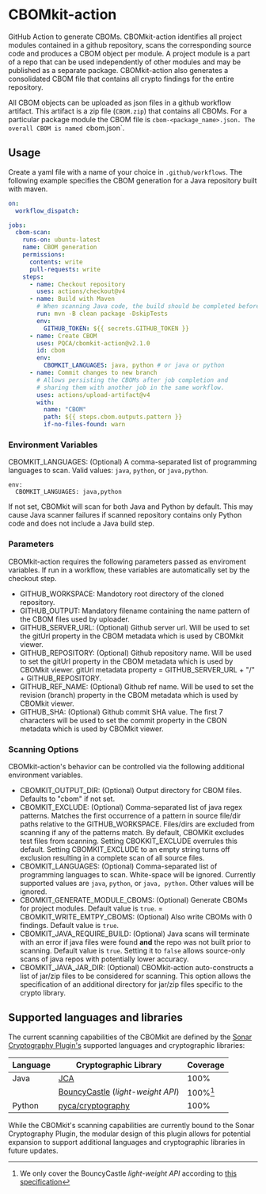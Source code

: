 # CBOMkit-action

GitHub Action to generate CBOMs. CBOMkit-action identifies all project modules contained in a github repository, scans the corresponding source code and produces a CBOM object per module. A project module is a part of a repo that can be used independently of other modules and may be published as a separate package. CBOMkit-action also generates a consolidated CBOM file that contains all crypto findings for the entire repository.

All CBOM objects can be  uploaded as json files in a github workflow artifact. This artifact is a zip file (`CBOM.zip`) that contains all CBOMs. For a particular package module the CBOM file is `cbom-<package_name>.json. The overall CBOM is named `cbom.json`. 

## Usage

Create a yaml file with a name of your choice in `.github/workflows`. The following example specifies the CBOM generation for a Java repository built with maven. 

```yaml
on:
  workflow_dispatch:

jobs:
  cbom-scan:
    runs-on: ubuntu-latest
    name: CBOM generation
    permissions:
      contents: write
      pull-requests: write
    steps:
      - name: Checkout repository
        uses: actions/checkout@v4
      - name: Build with Maven
        # When scanning Java code, the build should be completed beforehand
        run: mvn -B clean package -DskipTests
        env:
          GITHUB_TOKEN: ${{ secrets.GITHUB_TOKEN }}
      - name: Create CBOM
        uses: PQCA/cbomkit-action@v2.1.0
        id: cbom
        env:
          CBOMKIT_LANGUAGES: java, python # or java or python
      - name: Commit changes to new branch
        # Allows persisting the CBOMs after job completion and
        # sharing them with another job in the same workflow.
        uses: actions/upload-artifact@v4
        with: 
          name: "CBOM"
          path: ${{ steps.cbom.outputs.pattern }}
          if-no-files-found: warn 
```
### Environment Variables

CBOMKIT_LANGUAGES: (Optional)
A comma-separated list of programming languages to scan. Valid values: `java`, `python`, or `java,python`.
```
env:
  CBOMKIT_LANGUAGES: java,python
```
If not set, CBOMkit will scan for both Java and Python by default. This may cause Java scanner failures if scanned repository contains only Python code and does not include a Java build step.

### Parameters

CBOMkit-action requires the following parameters passed as enviroment variables.  If run in a workflow, these variables are automatically set by the checkout step.

- GITHUB_WORKSPACE: Mandotory root directory of the cloned repository.
- GITHUB_OUTPUT: Mandatory filename containing the name pattern of the CBOM files used by uploader.
- GITHUB_SERVER_URL: (Optional) Github server url. Will be used to set the gitUrl property in the CBOM metadata which is used by CBOMkit viewer.
- GITHUB_REPOSITORY: (Optional) Github repository name. Will be used to set the
 gitUrl property in the CBOM metadata which is used by CBOMkit viewer. gitUrl metadata property = GITHUB_SERVER_URL + "/" + GITHUB_REPOSITORY.
- GITHUB_REF_NAME: (Optional) Github ref name. Will be used to set the revision (branch)  property in the CBOM metadata which is used by CBOMkit viewer.
- GITHUB_SHA: (Optional) Github commit SHA value. The first 7 characters will be used to set the commit property in the CBON metadata which is used by CBOMkit viewer.

### Scanning Options

CBOMkit-action's behavior can be controlled via the following additional environment variables.

- CBOMKIT_OUTPUT_DIR: (Optional) Output directory for CBOM files. Defaults to "cbom" if not set.
- CBOMKIT_EXCLUDE: (Optional) Comma-separated list of java regex patterns. Matches the first occurrence of a pattern in source file/dir 
paths relative to the GITHUB_WORKSPACE. Files/dirs are excluded from scanning if any of the patterns match. By default, CBOMKit excludes test files from scanning. Setting CBOKKIT_EXCLUDE overrules this default. Setting CBOMKIT_EXCLUDE to an empty string turns off exclusion resulting in a complete scan of all source files. 
- CBOMKIT_LANGUAGES: (Optional) Comma-separated list of programming languages to scan. White-space will be ignored. Currently supported values are `java`, `python`, or `java, python`. Other values will be ignored.
- CBOMKIT_GENERATE_MODULE_CBOMS: (Optional) Generate CBOMs for project modules. Default value is `true`.
= CBOMKIT_WRITE_EMTPY_CBOMS: (Optional) Also write CBOMs with 0 findings. Default value is `true`.
- CBOMKIT_JAVA_REQUIRE_BUILD: (Optional) Java scans will terminate with an error if java files were found **and** the repo was not built prior to scanning. Default value is `true`. Setting it to `false` allows source-only scans of java repos with potentially lower accuracy.
- CBOMKIT_JAVA_JAR_DIR: (Optional) CBOMkit-action auto-constructs a list of jar/zip files to be considered for scanning. This option allows the specification of an additional directory for jar/zip files specific to the crypto library.

## Supported languages and libraries

The current scanning capabilities of the CBOMkit are defined by the [Sonar Cryptography Plugin's](https://github.com/IBM/sonar-cryptography) supported languages 
and cryptographic libraries:

| Language | Cryptographic Library                                                                         | Coverage | 
|----------|-----------------------------------------------------------------------------------------------|----------|
| Java     | [JCA](https://docs.oracle.com/javase/8/docs/technotes/guides/security/crypto/CryptoSpec.html) | 100%     |
|          | [BouncyCastle](https://github.com/bcgit/bc-java) (*light-weight API*)                         | 100%[^1] |
| Python   | [pyca/cryptography](https://cryptography.io/en/latest/)                                       | 100%     |

[^1]: We only cover the BouncyCastle *light-weight API* according to [this specification](https://javadoc.io/static/org.bouncycastle/bctls-jdk14/1.80/specifications.html)


While the CBOMkit's scanning capabilities are currently bound to the Sonar Cryptography Plugin, the modular 
design of this plugin allows for potential expansion to support additional languages and cryptographic libraries in 
future updates.
